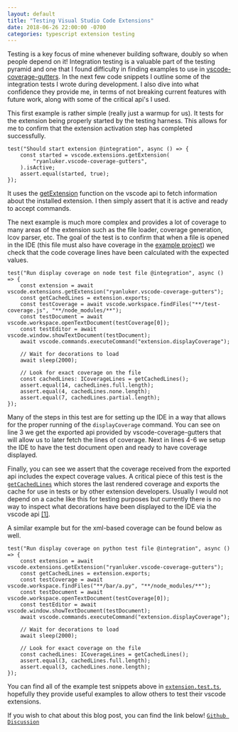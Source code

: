 ```yaml
---
layout: default
title: "Testing Visual Studio Code Extensions"
date: 2018-06-26 22:00:00 -0700
categories: typescript extension testing
---
```


Testing is a key focus of mine whenever building software, doubly so when people depend on it! Integration testing is a valuable part of the testing pyramid and one that I found difficulty in finding examples to use in [vscode-coverage-gutters](https://github.com/ryanluker/vscode-coverage-gutters). In the next few code snippets I outline some of the integration tests I wrote during development. I also dive into what confidence they provide me, in terms of not breaking current features with future work, along with some of the critical api's I used.

This first example is rather simple (really just a warmup for us). It tests for the extension being properly started by the testing harness. This allows for me to confirm that the extension activation step has completed successfully.

```
test("Should start extension @integration", async () => {
    const started = vscode.extensions.getExtension(
        "ryanluker.vscode-coverage-gutters",
    ).isActive;
    assert.equal(started, true);
});
```

It uses the [getExtension](https://code.visualstudio.com/docs/extensionAPI/vscode-api#extensions.getExtension) function on the vscode api to fetch information about the installed extension. I then simply assert that it is active and ready to accept commands.

The next example is much more complex and provides a lot of coverage to many areas of the extension such as the file loader, coverage generation, lcov parser, etc. The goal of the test is to confirm that when a file is opened in the IDE (this file must also have coverage in the [example project](https://github.com/ryanluker/vscode-coverage-gutters/tree/master/example/node)) we check that the code coverage lines have been calculated with the expected values.

```
test("Run display coverage on node test file @integration", async () => {
    const extension = await vscode.extensions.getExtension("ryanluker.vscode-coverage-gutters");
    const getCachedLines = extension.exports;
    const testCoverage = await vscode.workspace.findFiles("**/test-coverage.js", "**/node_modules/**");
    const testDocument = await vscode.workspace.openTextDocument(testCoverage[0]);
    const testEditor = await vscode.window.showTextDocument(testDocument);
    await vscode.commands.executeCommand("extension.displayCoverage");

    // Wait for decorations to load
    await sleep(2000);

    // Look for exact coverage on the file
    const cachedLines: ICoverageLines = getCachedLines();
    assert.equal(14, cachedLines.full.length);
    assert.equal(4, cachedLines.none.length);
    assert.equal(7, cachedLines.partial.length);
});
```

Many of the steps in this test are for setting up the IDE in a way that allows for the proper running of the `displayCoverage` command. You can see on line 3 we get the exported api provided by vscode-coverage-gutters that will allow us to later fetch the lines of coverage. Next in lines 4-6 we setup the IDE to have the test document open and ready to have coverage displayed.

Finally, you can see we assert that the coverage received from the exported api includes the expect coverage values. A critical piece of this test is the [`getCachedLines`](https://github.com/ryanluker/vscode-coverage-gutters/blob/v2.0.0/src/exportsapi.ts) which stores the last rendered coverage and exports the cache for use in tests or by other extension developers. Usually I would not depend on a cache like this for testing purposes but currently there is no way to inspect what decorations have been displayed to the IDE via the vscode api [[1]](https://github.com/Microsoft/vscode/issues/48364).

A similar example but for the xml-based coverage can be found below as well.

```
test("Run display coverage on python test file @integration", async () => {
    const extension = await vscode.extensions.getExtension("ryanluker.vscode-coverage-gutters");
    const getCachedLines = extension.exports;
    const testCoverage = await vscode.workspace.findFiles("**/bar/a.py", "**/node_modules/**");
    const testDocument = await vscode.workspace.openTextDocument(testCoverage[0]);
    const testEditor = await vscode.window.showTextDocument(testDocument);
    await vscode.commands.executeCommand("extension.displayCoverage");

    // Wait for decorations to load
    await sleep(2000);

    // Look for exact coverage on the file
    const cachedLines: ICoverageLines = getCachedLines();
    assert.equal(3, cachedLines.full.length);
    assert.equal(3, cachedLines.none.length);
});
```

You can find all of the example test snippets above in [`extension.test.ts`](https://github.com/ryanluker/vscode-coverage-gutters/blob/v2.0.0/test/extension.test.ts), hopefully they provide useful examples to allow others to test their vscode extensions.

If you wish to chat about this blog post, you can find the link below!
[`Github Discussion`](https://github.com/ryanluker/ryanluker.github.io/issues/1)
